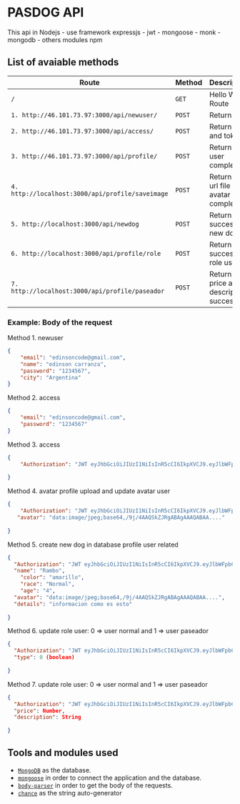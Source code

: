 # PASDOG API

This api in Nodejs - use framework expressjs - jwt - mongoose - monk - mongodb - others modules npm

## List of avaiable methods

| Route | Method | Description |
|--------|--------|--------|
| `/` | `GET` | Hello World Route |
| `1. http://46.101.73.97:3000/api/newuser/` | `POST` | Return data |
| `2. http://46.101.73.97:3000/api/access/` | `POST` | Return data and token |
| `3. http://46.101.73.97:3000/api/profile/` | `POST` | Return data user complet|
| `4. http://localhost:3000/api/profile/saveimage` | `POST` | Return data url file avatar complet|
| `5. http://localhost:3000/api/newdog` | `POST` | Return success new dog|
| `6. http://localhost:3000/api/profile/role` | `POST` | Return success role user|
| `7. http://localhost:3000/api/profile/paseador` | `POST` | Return price and description success|


### Example: Body of the request

Method 1. newuser
```json
{
    "email": "edinsoncode@gmail.com",
    "name": "edinson carranza",
    "password": "1234567",
    "city": "Argentina"
}
```

Method 2. access
```json
{
    "email": "edinsoncode@gmail.com",
    "password": "1234567"
}
```

Method 3. access
```json
{
    "Authorization": "JWT eyJhbGciOiJIUzI1NiIsInR5cCI6IkpXVCJ9.eyJlbWFpbCI6ImVkaW5zb25jb2RlQGhvdG1haWwuY29tIiwibmFtZSI6IkVkaW5zb24gQ2FycmFuemEiLCJfaWQiOiI1YTY0YWY3Mjk0MWE0YTgzMWFlNDlhZWQiLCJpYXQiOjE1MTY1NTM1NzV9.y3ltGB-WehYZ2Ylc-yY70bCWrqf4Nqe4YwIeqGpWeWc"
    
}
```


Method 4. avatar profile upload and update avatar user
```json
{
    "Authorization": "JWT eyJhbGciOiJIUzI1NiIsInR5cCI6IkpXVCJ9.eyJlbWFpbCI6ImVkaW5zb25jb2RlQGhvdG1haWwuY29tIiwibmFtZSI6IkVkaW5zb24gQ2FycmFuemEiLCJfaWQiOiI1YTY0YWY3Mjk0MWE0YTgzMWFlNDlhZWQiLCJpYXQiOjE1MTY1NTM1NzV9.y3ltGB-WehYZ2Ylc-yY70bCWrqf4Nqe4YwIeqGpWeWc",
   "avatar": "data:image/jpeg;base64,/9j/4AAQSkZJRgABAgAAAQABAA...."
    
}
```

Method 5. create new dog in database profile user related
```json
{
  "Authorization": "JWT eyJhbGciOiJIUzI1NiIsInR5cCI6IkpXVCJ9.eyJlbWFpbCI6ImVkaW5zb25jb2RlQGhvdG1haWwuY29tIiwibmFtZSI6IkVkaW5zb24gQ2FycmFuemEiLCJfaWQiOiI1YTY0YWY3Mjk0MWE0YTgzMWFlNDlhZWQiLCJpYXQiOjE1MTY1NTM1NzV9.y3ltGB-WehYZ2Ylc-yY70bCWrqf4Nqe4YwIeqGpWeWc",
  "name": "Rambo",
	"color": "amarillo",
	"race": "Normal",
	"age": "4",
  "avatar": "data:image/jpeg;base64,/9j/4AAQSkZJRgABAgAAAQABAA....",
  "details": "informacion como es esto"
    
}
```

Method 6. update role user: 0 => user normal and 1 => user paseador
```json
{
  "Authorization": "JWT eyJhbGciOiJIUzI1NiIsInR5cCI6IkpXVCJ9.eyJlbWFpbCI6ImVkaW5zb25jb2RlQGhvdG1haWwuY29tIiwibmFtZSI6IkVkaW5zb24gQ2FycmFuemEiLCJfaWQiOiI1YTY0YWY3Mjk0MWE0YTgzMWFlNDlhZWQiLCJpYXQiOjE1MTY1NTM1NzV9.y3ltGB-WehYZ2Ylc-yY70bCWrqf4Nqe4YwIeqGpWeWc",
  "type": 0 (boolean)
    
}
```

Method 7. update role user: 0 => user normal and 1 => user paseador
```json
{
  "Authorization": "JWT eyJhbGciOiJIUzI1NiIsInR5cCI6IkpXVCJ9.eyJlbWFpbCI6ImVkaW5zb25jb2RlQGhvdG1haWwuY29tIiwibmFtZSI6IkVkaW5zb24gQ2FycmFuemEiLCJfaWQiOiI1YTY0YWY3Mjk0MWE0YTgzMWFlNDlhZWQiLCJpYXQiOjE1MTY1NTM1NzV9.y3ltGB-WehYZ2Ylc-yY70bCWrqf4Nqe4YwIeqGpWeWc",
  "price": Number,
  "description": String
    
}
```


## Tools and modules used

* [`MongoDB`](https://www.mongodb.com/) as the database.
* [`mongoose`](http://mongoosejs.com/) in order to connect the application and the database.
* [`body-parser`](https://www.npmjs.com/package/body-parser) in order to get the body of the requests.
* [`chance`](https://www.npmjs.com/package/chance) as the string auto-generator
